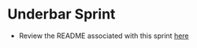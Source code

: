 # Underbar Sprint
- Review the README associated with this sprint [here](http://bootcamp-essentials.hackreactor.com/content/sprint-underbar-part-one.html)
